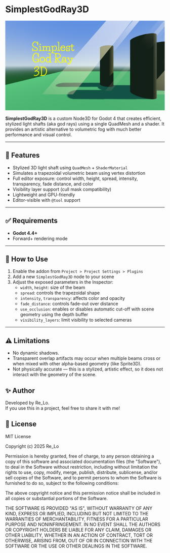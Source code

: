 # SimplestGodRay3D
![Preview](addons/simplest_god_ray_3d/screenshots/screenshot_0.png)

**SimplestGodRay3D** is a custom Node3D for Godot 4 that creates efficient, stylized light shafts (aka god rays) using a single QuadMesh and a shader. It provides an artistic alternative to volumetric fog with much better performance and visual control.

---

## 🚀 Features

- Stylized 3D light shaft using `QuadMesh` + `ShaderMaterial`
- Simulates a trapezoidal volumetric beam using vertex distortion
- Full editor exposure: control width, height, spread, intensity, transparency, fade distance, and color
- Visibility layer support (cull mask compatibility)
- Lightweight and GPU-friendly
- Editor-visible with `@tool` support

---

## ✅ Requirements

- **Godot 4.4+**
- Forward+ rendering mode

---

## 🧪 How to Use

1. Enable the addon from `Project > Project Settings > Plugins`
2. Add a new `SimplestGodRay3D` node to your scene
3. Adjust the exposed parameters in the Inspector:
   - `width`, `height`: size of the beam
   - `spread`: controls the trapezoidal shape
   - `intensity`, `transparency`: affects color and opacity
   - `fade_distance`: controls fade-out over distance
   - `use_occlusion`: enables or disables automatic cut-off with scene geometry using the depth buffer
   - `visibility_layers`: limit visibility to selected cameras

---

## ⚠️ Limitations

- No dynamic shadows.
- Transparent overlap artifacts may occur when multiple beams cross or when mixed with other alpha-based geometry (like Sprite3D).
- Not physically accurate — this is a stylized, artistic effect, so it does not interact with the geometry of the scene.


## ✨ Author

Developed by Re_Lo.  
If you use this in a project, feel free to share it with me!

## 📄 License

MIT License

Copyright (c) 2025 Re_Lo

Permission is hereby granted, free of charge, to any person obtaining a copy
of this software and associated documentation files (the "Software"), to deal
in the Software without restriction, including without limitation the rights
to use, copy, modify, merge, publish, distribute, sublicense, and/or sell
copies of the Software, and to permit persons to whom the Software is
furnished to do so, subject to the following conditions:

The above copyright notice and this permission notice shall be included in all
copies or substantial portions of the Software.

THE SOFTWARE IS PROVIDED "AS IS", WITHOUT WARRANTY OF ANY KIND, EXPRESS OR
IMPLIED, INCLUDING BUT NOT LIMITED TO THE WARRANTIES OF MERCHANTABILITY,
FITNESS FOR A PARTICULAR PURPOSE AND NONINFRINGEMENT. IN NO EVENT SHALL THE
AUTHORS OR COPYRIGHT HOLDERS BE LIABLE FOR ANY CLAIM, DAMAGES OR OTHER
LIABILITY, WHETHER IN AN ACTION OF CONTRACT, TORT OR OTHERWISE, ARISING FROM,
OUT OF OR IN CONNECTION WITH THE SOFTWARE OR THE USE OR OTHER DEALINGS IN THE
SOFTWARE.